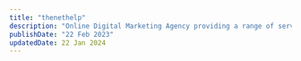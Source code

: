```yaml
---
title: "thenethelp"
description: "Online Digital Marketing Agency providing a range of services"
publishDate: "22 Feb 2023"
updatedDate: 22 Jan 2024
---
```

